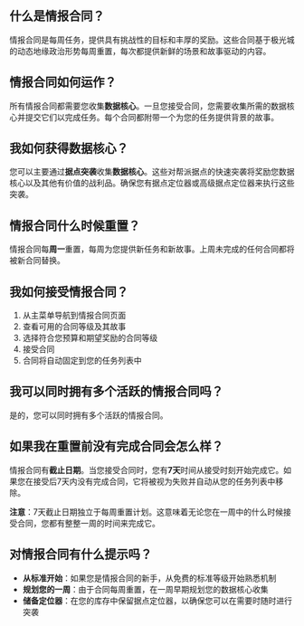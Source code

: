 ## 什么是情报合同？
情报合同是每周任务，提供具有挑战性的目标和丰厚的奖励。这些合同基于极光城的动态地缘政治形势每周重置，每次都提供新鲜的场景和故事驱动的内容。

## 情报合同如何运作？
所有情报合同都需要您收集**数据核心**。一旦您接受合同，您需要收集所需的数据核心并提交它们以完成任务。每个合同都附带一个为您的任务提供背景的故事。

## 我如何获得数据核心？
您可以主要通过**据点突袭**收集**数据核心**。这些对帮派据点的快速突袭将奖励您数据核心以及其他有价值的战利品。确保您有据点定位器或高级据点定位器来执行这些突袭。

## 情报合同什么时候重置？
情报合同每**周一**重置，每周为您提供新任务和新故事。上周未完成的任何合同都将被新合同替换。

## 我如何接受情报合同？
1. 从主菜单导航到情报合同页面
2. 查看可用的合同等级及其故事
3. 选择符合您预算和期望奖励的合同等级
4. 接受合同
5. 合同将自动固定到您的任务列表中

## 我可以同时拥有多个活跃的情报合同吗？
是的，您可以同时拥有多个活跃的情报合同。

## 如果我在重置前没有完成合同会怎么样？
情报合同有**截止日期**。当您接受合同时，您有**7天**时间从接受时刻开始完成它。如果您在接受后7天内没有完成合同，它将被视为失败并自动从您的任务列表中移除。

**注意**：7天截止日期独立于每周重置计划。这意味着无论您在一周中的什么时候接受合同，您都有整整一周的时间来完成它。
 
## 对情报合同有什么提示吗？
- **从标准开始**：如果您是情报合同的新手，从免费的标准等级开始熟悉机制
- **规划您的一周**：由于合同每周重置，在一周早期规划您的数据核心收集
- **储备定位器**：在您的库存中保留据点定位器，以确保您可以在需要时随时进行突袭

